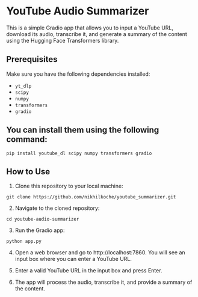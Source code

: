 # YouTube Audio Summarizer

This is a simple Gradio app that allows you to input a YouTube URL, download its audio, transcribe it, and generate a summary of the content using the Hugging Face Transformers library.

## Prerequisites

Make sure you have the following dependencies installed:
- `yt_dlp`
- `scipy`
- `numpy`
- `transformers`
- `gradio`


## You can install them using the following command:
```
pip install youtube_dl scipy numpy transformers gradio
```
## How to Use

1. Clone this repository to your local machine:
```
git clone https://github.com/nikhilkoche/youtube_summarizer.git
```

2. Navigate to the cloned repository:
```
cd youtube-audio-summarizer
```
3. Run the Gradio app:
```
python app.py

```

4. Open a web browser and go to http://localhost:7860. You will see an input box where you can enter a YouTube URL.

5. Enter a valid YouTube URL in the input box and press Enter.

6. The app will process the audio, transcribe it, and provide a summary of the content.

